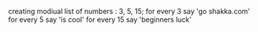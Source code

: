 creating modiual list of numbers : 3, 5, 15; 
for every 3 say 'go shakka.com'
for every 5 say 'is cool'
for every 15 say 'beginners luck'
